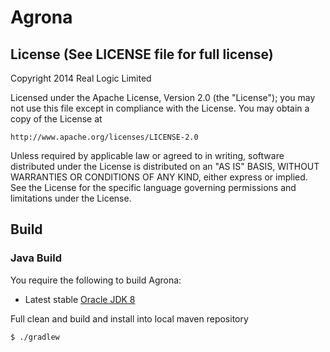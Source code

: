 Agrona
======

License (See LICENSE file for full license)
-------------------------------------------
Copyright 2014 Real Logic Limited

Licensed under the Apache License, Version 2.0 (the "License");
you may not use this file except in compliance with the License.
You may obtain a copy of the License at

    http://www.apache.org/licenses/LICENSE-2.0

Unless required by applicable law or agreed to in writing, software
distributed under the License is distributed on an "AS IS" BASIS,
WITHOUT WARRANTIES OR CONDITIONS OF ANY KIND, either express or implied.
See the License for the specific language governing permissions and
limitations under the License.

Build
-----

### Java Build

You require the following to build Agrona:

* Latest stable [Oracle JDK 8](http://www.oracle.com/technetwork/java/)

Full clean and build and install into local maven repository

    $ ./gradlew
